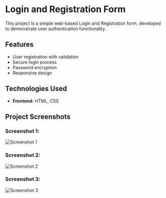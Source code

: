 # Login and Registration Form

This project is a simple web-based Login and Registration form, developed to demonstrate user authentication functionality.

## Features
- User registration with validation
- Secure login process
- Password encryption
- Responsive design

## Technologies Used
- **Frontend:** HTML, CSS
## Project Screenshots

### Screenshot 1:
![Screenshot 1](images/screenshot1.png)

### Screenshot 2:
![Screenshot 2](images/screenshot2.png)

### Screenshot 3:
![Screenshot 3](images/screenshot3.png)
